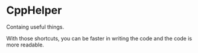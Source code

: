 # CppHelper
Containg useful things.

With those shortcuts, you can be faster in writing the code and the code is more readable.
